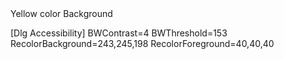 
<!----> Yellow color Background
[Dlg Accessibility]
BWContrast=4
BWThreshold=153
RecolorBackground=243,245,198
RecolorForeground=40,40,40
